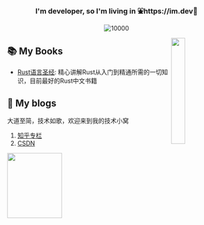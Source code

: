 <h3 align="center">I'm developer, so I'm living in ⛲️https://im.dev🌲  </h3>

<p align="middle">
   <img src="https://komarev.com/ghpvc/?username=sunface" alt="10000" />
</p>

<a href="https://github.com/savecost/datav">
  <img src="https://github.com/sunface/sunface/blob/master/assets/polyhedron.webp" align="right" width="25%"/>
</a>

## 📚 My Books
- [Rust语言圣经](https://github.com/sunface/rust-course): 精心讲解Rust从入门到精通所需的一切知识，目前最好的Rust中文书籍

## 📖 My blogs
大道至简，技术如歌，欢迎来到我的技术小窝

1. [知乎专栏]( https://www.zhihu.com/people/iSunface/columns)
2. [CSDN](https://college.blog.csdn.net)


<a href="https://course.rs">
  <img src="https://github.com/sunface/sunface/blob/master/assets/ferris.gif"  width="50%" height="150px"/>
</a>


